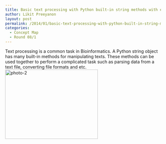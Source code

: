 ```yaml
---
title: Basic text processing with Python built-in string methods with examples
author: Likit Preeyanon
layout: post
permalink: /2014/01/basic-text-processing-with-python-built-in-string-methods-with-examples/
categories:
  - Concept Map
  - Round 08/1
---
```

Text processing is a common task in Bioinformatics. A Python string object has many built-in methods for manipulating texts. These methods can be used together to perform a complicated task such as parsing data from a text file, converting file formats and etc.[<img class="alignnone size-medium wp-image-5565" alt="photo-2" src="http://teaching.software-carpentry.org/wp-content/uploads/2014/01/photo-2-e1390367320466-300x225.jpg" width="300" height="225" />][1]

 [1]: http://teaching.software-carpentry.org/wp-content/uploads/2014/01/photo-2.jpg
